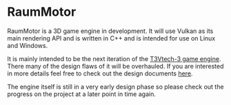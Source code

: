 # RaumMotor

RaumMotor is a 3D game engine in development. It will use Vulkan as its main rendering API and is written in C++ and is intended for use on Linux and Windows.

It is mainly intended to be the next iteration of the [T3Vtech-3 game engine](https://github.com/tevoran/T3Vtech-3). There many of the design flaws of it will be overhauled. If you are interested in more details feel free to check out the design documents [here](doc/).

The engine itself is still in a very early design phase so please check out the progress on the project at a later point in time again.